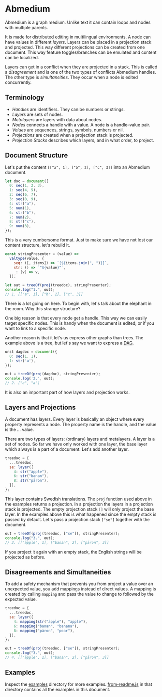 # Abmedium

Abmedium is a graph medium. Unlike text it can contain loops and nodes with multiple parents.

It is made for distributed editing in multilingual environments. A node can have values in different _layers_. Layers can be placed in a projection stack and projected. This way different projections can be created from one document. This way feature toggles/branches can be emulated and content can be localized.

Layers can get in a conflict when they are projected in a stack. This is called a _disagreement_ and is one of the two types of conflicts Abmedium handles. The other type is _simultaneities_. They occur when a node is edited concurrently.

## Terminology

- _Handles_ are identifiers. They can be numbers or strings.
- _Layers_ are sets of nodes.
- _Metalayers_ are layers with data about nodes.
- _Nodes_ connects a handle with a value. A node is a handle–value pair.
- _Values_ are sequences, strings, symbols, numbers or nil.
- _Projections_ are created when a projection stack is projected.
- _Projection Stacks_ describes which layers, and in what order, to project.

## Document Structure

Let's put the content `[["a", 1], ["b", 2], ["c", 3]]` into an Abmedium document.

```javascript
let doc = document({
  0: seq(1, 2, 3),
  1: seq(4, 5),
  2: seq(6, 7),
  3: seq(8, 9),
  4: str("a"),
  5: num(1),
  6: str("b"),
  7: num(2),
  8: str("c"),
  9: num(3),
});
```

This is a very cumbersome format. Just to make sure we have not lost our content structure, let's rebuild it.

```javascript
const stringPresenter = (value) =>
  valtype(value, {
    seq: ([, items]) => `[${items.join(", ")}]`,
    str: () => `"${value}"`,
    _: (v) => v,
  });

let out = treeOf(proj(treedoc), stringPresenter);
console.log("1.", out);
// 1. [["a", 1], ["b", 2], ["c", 3]]
```

There is a lot going on here. To begin with, let's talk about the elephant in the room. Why this strange structure?

One big reason is that every node get a handle. This way we can easily target specific nodes. This is handy when the document is edited, or if you want to link to a specific node.

Another reason is that it let's us express other graphs than trees. The example above is a tree, but let's say we want to express a [DAG](https://en.wikipedia.org/wiki/Directed_acyclic_graph).

```javascript
onst dagdoc = document({
  0: seq(1, 1),
  1: str('a'),
});

out = treeOf(proj(dagdoc), stringPresenter);
console.log('2.', out);
// 2. ["a", "a"]
```

It is also an important part of how layers and projection works.

## Layers and Projections

A document has layers. Every layer is basically an object where every property represents a node. The property name is the handle, and the value is the ... value.

There are two types of layers: (ordinary) layers and metalayers. A layer is a set of nodes. So far we have only worked with one layer, the base layer which always is a part of a document. Let's add another layer.

```javascript
treedoc = {
  ...treedoc,
  se: layer({
    4: str("äpple"),
    6: str("banan"),
    8: str("päron"),
  }),
};
```

This layer contains Swedish translations. The `proj` function used above in the examples returns a projection. In a projection the layers in a projection stack is projected. The empty projection stack `[]` will only project the base layer. In the examples above this is what happened since the empty stack is passed by default. Let's pass a projection stack `["se"]` together with the document.

```javascript
out = treeOf(proj(treedoc, ["se"]), stringPresenter);
console.log("3.", out);
// 3. [["äpple", 1], ["banan", 2], ["päron", 3]]
```

If you project it again with an empty stack, the English strings will be projected as before.

## Disagreements and Simultaneities

To add a safety mechanism that prevents you from project a value over an unexpected value, you add mappings instead of direct values. A mapping is created by calling `mapping` and pass the value to change to followed by the expected value.

```javascript
treedoc = {
  ...treedoc,
  se: layer({
    4: mapping(str("äpple"), "apple"),
    6: mapping("banan", "banana"),
    8: mapping("päron", "pear"),
  }),
};
```

```javascript
out = treeOf(proj(treedoc, ["se"]), stringPresenter);
console.log("3.", out);
// 4. [["äpple", 1], ["banan", 2], ["päron", 3]]
```

## Examples

Inspect the [examples](https://gitlab.com/berling/abmedium/-/tree/master/packages/abmedium/examples) directory for more examples. [from-readme.js](https://gitlab.com/berling/abmedium/-/tree/master/packages/abmedium/examples/from-readme.js) in that directory contains all the examples in this document.

